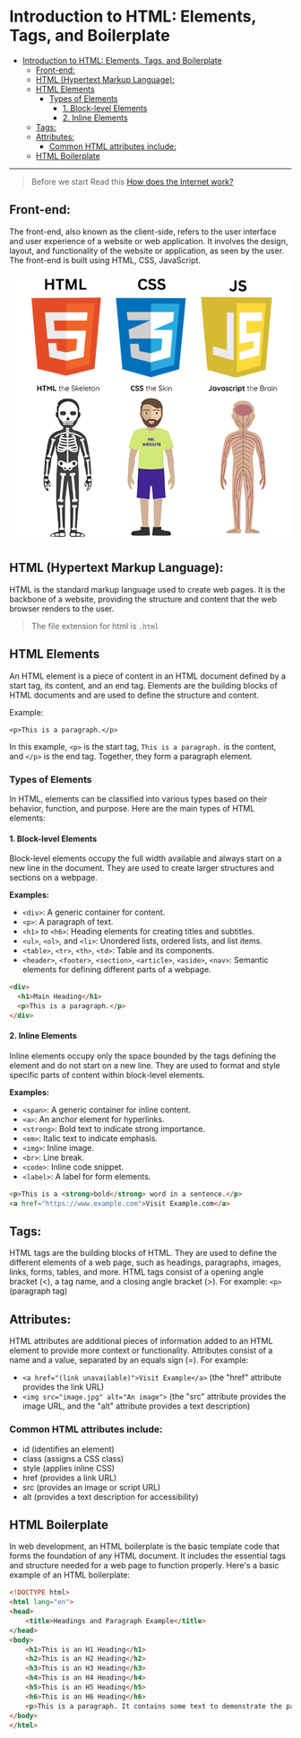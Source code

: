 # Introduction to HTML: Elements, Tags, and Boilerplate

- [Introduction to HTML: Elements, Tags, and Boilerplate](#introduction-to-html-elements-tags-and-boilerplate)
  - [Front-end:](#front-end)
  - [HTML (Hypertext Markup Language):](#html-hypertext-markup-language)
  - [HTML Elements](#html-elements)
    - [Types of Elements](#types-of-elements)
      - [1. Block-level Elements](#1-block-level-elements)
      - [2. Inline Elements](#2-inline-elements)
  - [Tags:](#tags)
  - [Attributes:](#attributes)
    - [Common HTML attributes include:](#common-html-attributes-include)
  - [HTML Boilerplate](#html-boilerplate)

<hr>

> Before we start Read this [How does the Internet work?](https://sameerkatija.medium.com/how-does-the-internet-work-d0c51f5422c3)

## Front-end:

The front-end, also known as the client-side, refers to the user interface and user experience of a website or web application. It involves the design, layout, and functionality of the website or application, as seen by the user. The front-end is built using HTML, CSS, JavaScript.

![HTML CSS AND JS](./assets/1680955326122.png)

## HTML (Hypertext Markup Language):

HTML is the standard markup language used to create web pages. It is the backbone of a website, providing the structure and content that the web browser renders to the user.

> The file extension for html is `.html`

## HTML Elements

An HTML element is a piece of content in an HTML document defined by a start tag, its content, and an end tag. Elements are the building blocks of HTML documents and are used to define the structure and content.

Example:

```
<p>This is a paragraph.</p>
```

In this example, `<p>` is the start tag, `This is a paragraph.` is the content, and `</p>` is the end tag. Together, they form a paragraph element.

### Types of Elements

In HTML, elements can be classified into various types based on their behavior, function, and purpose. Here are the main types of HTML elements:

#### 1. Block-level Elements

Block-level elements occupy the full width available and always start on a new line in the document. They are used to create larger structures and sections on a webpage.

**Examples:**

- `<div>`: A generic container for content.
- `<p>`: A paragraph of text.
- `<h1>` to `<h6>`: Heading elements for creating titles and subtitles.
- `<ul>`, `<ol>`, and `<li>`: Unordered lists, ordered lists, and list items.
- `<table>`, `<tr>`, `<th>`, `<td>`: Table and its components.
- `<header>`, `<footer>`, `<section>`, `<article>`, `<aside>`, `<nav>`: Semantic elements for defining different parts of a webpage.

```HTML
<div>
  <h1>Main Heading</h1>
  <p>This is a paragraph.</p>
</div>
```

#### 2. Inline Elements

Inline elements occupy only the space bounded by the tags defining the element and do not start on a new line. They are used to format and style specific parts of content within block-level elements.

**Examples:**

- `<span>`: A generic container for inline content.
- `<a>`: An anchor element for hyperlinks.
- `<strong>`: Bold text to indicate strong importance.
- `<em>`: Italic text to indicate emphasis.
- `<img>`: Inline image.
- `<br>`: Line break.
- `<code>`: Inline code snippet.
- `<label>`: A label for form elements.

```HTML
<p>This is a <strong>bold</strong> word in a sentence.</p>
<a href="https://www.example.com">Visit Example.com</a>
```

## Tags:

HTML tags are the building blocks of HTML. They are used to define the different elements of a web page, such as headings, paragraphs, images, links, forms, tables, and more. HTML tags consist of a opening angle bracket (<), a tag name, and a closing angle bracket (>). For example: `<p>` (paragraph tag)

## Attributes:

HTML attributes are additional pieces of information added to an HTML element to provide more context or functionality. Attributes consist of a name and a value, separated by an equals sign (=). For example:

- `<a href="(link unavailable)">Visit Example</a>` (the "href" attribute provides the link URL)
- `<img src="image.jpg" alt="An image">` (the "src" attribute provides the image URL, and the "alt" attribute provides a text description)

### Common HTML attributes include:

- id (identifies an element)
- class (assigns a CSS class)
- style (applies inline CSS)
- href (provides a link URL)
- src (provides an image or script URL)
- alt (provides a text description for accessibility)

## HTML Boilerplate

In web development, an HTML boilerplate is the basic template code that forms the foundation of any HTML document. It includes the essential tags and structure needed for a web page to function properly. Here's a basic example of an HTML boilerplate:

```HTML
<!DOCTYPE html>
<html lang="en">
<head>
    <title>Headings and Paragraph Example</title>
</head>
<body>
    <h1>This is an H1 Heading</h1>
    <h2>This is an H2 Heading</h2>
    <h3>This is an H3 Heading</h3>
    <h4>This is an H4 Heading</h4>
    <h5>This is an H5 Heading</h5>
    <h6>This is an H6 Heading</h6>
    <p>This is a paragraph. It contains some text to demonstrate the paragraph element in HTML. Paragraphs are used to separate blocks of text, making the content more readable.</p>
</body>
</html>
```
